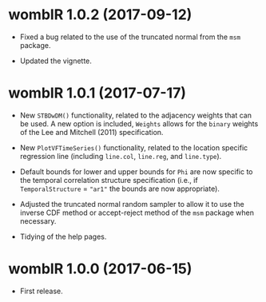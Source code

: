 # womblR 1.0.2 (2017-09-12)

* Fixed a bug related to the use of the truncated normal from the `msm` package.

* Updated the vignette.

# womblR 1.0.1 (2017-07-17)

* New `STBDwDM()` functionality, related to the adjacency weights that can be used. A new option is included, `Weights` allows for the `binary` weights of the Lee and Mitchell (2011) specification.

* New `PlotVFTimeSeries()` functionality, related to the location specific regression line (including `line.col`, `line.reg`, and `line.type`). 

* Default bounds for lower and upper bounds for `Phi` are now specific to the temporal correlation structure specification (i.e., if `TemporalStructure` = `"ar1"` the bounds are now appropriate).

* Adjusted the truncated normal random sampler to allow it to use the inverse CDF method or accept-reject method of the `msm` package when necessary. 

* Tidying of the help pages.

# womblR 1.0.0 (2017-06-15)

* First release.
